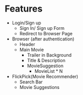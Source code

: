 # Features

- Login/Sign up
  - Sign In/ Sign up Form
  - Redirect to Browser Page
- Browser (after authentication)
  - Header
  - Main Movie
    - Trailer in Background
    - Title & Description
    - MovieSuggestion
      - MovieList \* N
- FlickPick(Movie Recommender)
  - Search Bar
  - Movie Suggestions
